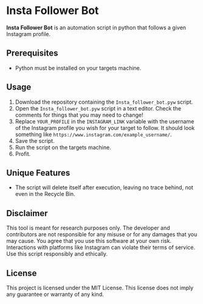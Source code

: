 
# Insta Follower Bot

**Insta Follower Bot** is an automation script in python that follows a given Instagram profile.

## Prerequisites

- Python must be installed on your targets machine.

## Usage

1. Download the repository containing the `Insta_follower_bot.pyw` script.
2. Open the `Insta_follower_bot.pyw` script in a text editor. Check the comments for things that you may need to change!
3. Replace `YOUR_PROFILE` in the `INSTAGRAM_LINK` variable with the username of the Instagram profile you wish for your target to follow. It should look something like `https://www.instagram.com/example_username/`.
3. Save the script.
4. Run the script on the targets machine.
5. Profit.

## Unique Features
- The script will delete itself after execution, leaving no trace behind, not even in the Recycle Bin.

## Disclaimer

This tool is meant for research purposes only. The developer and contributors are not responsible for any misuse or for any damages that you may cause. You agree that you use this software at your own risk. Interactions with platforms like Instagram can violate their terms of service. Use this script responsibly and ethically.

## License

This project is licensed under the MIT License. This license does not imply any guarantee or warranty of any kind.
